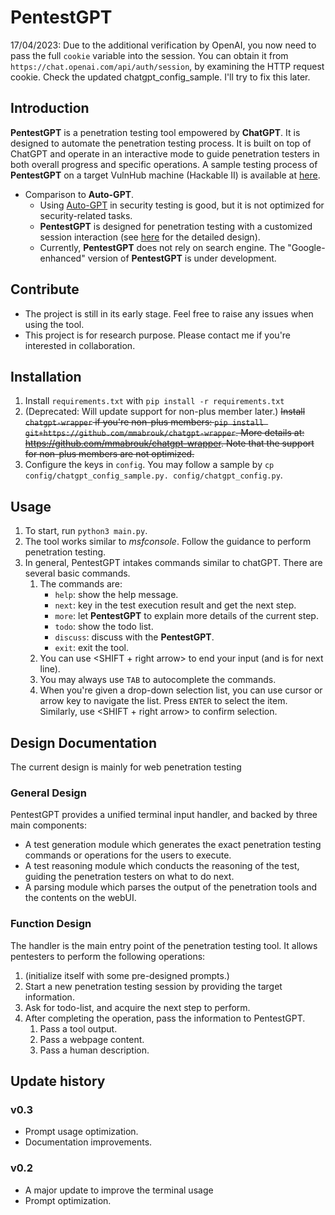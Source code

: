 # PentestGPT

17/04/2023: Due to the additional verification by OpenAI, you now need to pass the full `cookie` variable into the session. 
You can obtain it from `https://chat.openai.com/api/auth/session`, by examining the HTTP request cookie. Check the updated chatgpt_config_sample.
I'll try to fix this later.


## Introduction
**PentestGPT** is a penetration testing tool empowered by **ChatGPT**. It is designed to automate the penetration testing process. It is built on top of ChatGPT and operate in an interactive mode to guide penetration testers in both overall progress and specific operations.
A sample testing process of **PentestGPT** on a target VulnHub machine (Hackable II) is available at [here](./resources/PentestGPT_Hackable2.pdf).

- Comparison to **Auto-GPT**. 
  - Using [Auto-GPT](https://github.com/Torantulino/Auto-GPT) in security testing is good, but it is not optimized for security-related tasks. 
  - **PentestGPT** is designed for penetration testing with a customized session interaction (see [here](./PentestGPT_design.md) for the detailed design).
  - Currently, **PentestGPT** does not rely on search engine. The "Google-enhanced" version of **PentestGPT** is under development.

## Contribute
- The project is still in its early stage. Feel free to raise any issues when using the tool. 
- This project is for research purpose. Please contact me if you're interested in collaboration.

## Installation
1. Install `requirements.txt` with `pip install -r requirements.txt`
2. (Deprecated: Will update support for non-plus member later.) ~~Install `chatgpt-wrapper` if you're non-plus members: `pip install git+https://github.com/mmabrouk/chatgpt-wrapper`. More details at: https://github.com/mmabrouk/chatgpt-wrapper. Note that the support for non-plus members are not optimized.~~
3. Configure the keys in `config`. You may follow a sample by `cp config/chatgpt_config_sample.py. config/chatgpt_config.py`.



## Usage
1. To start, run `python3 main.py`. 
2. The tool works similar to *msfconsole*. Follow the guidance to perform penetration testing. 
3. In general, PentestGPT intakes commands similar to chatGPT. There are several basic commands.
   1. The commands are: 
      - `help`: show the help message.
      - `next`: key in the test execution result and get the next step.
      - `more`: let **PentestGPT** to explain more details of the current step.
      - `todo`: show the todo list.
      - `discuss`: discuss with the **PentestGPT**.
      - `exit`: exit the tool.
   2. You can use <SHIFT + right arrow> to end your input (and <ENTER> is for next line).
   3. You may always use `TAB` to autocomplete the commands.
   4. When you're given a drop-down selection list, you can use cursor or arrow key to navigate the list. Press `ENTER` to select the item. Similarly, use <SHIFT + right arrow> to confirm selection.


## Design Documentation
The current design is mainly for web penetration testing

### General Design
PentestGPT provides a unified terminal input handler, and backed by three main components:
- A test generation module which generates the exact penetration testing commands or operations for the users to execute.
- A test reasoning module which conducts the reasoning of the test, guiding the penetration testers on what to do next.
- A parsing module which parses the output of the penetration tools and the contents on the webUI.

### Function Design
The handler is the main entry point of the penetration testing tool. It allows pentesters to perform the following operations:
1. (initialize itself with some pre-designed prompts.)
2. Start a new penetration testing session by providing the target information.
3. Ask for todo-list, and acquire the next step to perform.
4. After completing the operation, pass the information to PentestGPT.
   1. Pass a tool output.
   2. Pass a webpage content.
   3. Pass a human description.

## Update history
### v0.3
- Prompt usage optimization.
- Documentation improvements.
### v0.2
- A major update to improve the terminal usage
- Prompt optimization.
